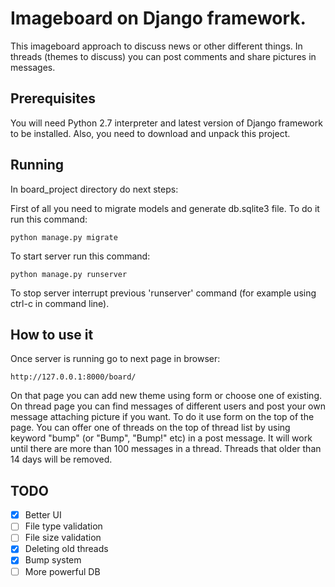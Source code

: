# Imageboard on Django framework.

This imageboard approach to discuss news or other different things. In threads (themes to discuss) you can post comments and share pictures in messages.

## Prerequisites

You will need Python 2.7 interpreter and latest version of Django framework to be installed. Also, you need to download and unpack this project.

## Running

In board_project directory do next steps:

First of all you need to migrate models and generate db.sqlite3 file. To do it run this command:

	python manage.py migrate

To start server run this command:

	python manage.py runserver

To stop server interrupt previous 'runserver' command (for example using ctrl-c in command line).

## How to use it

Once server is running go to next page in browser:

	http://127.0.0.1:8000/board/

On that page you can add new theme using form or choose one of existing.
On thread page you can find messages of different users and post your own message attaching picture if you want. To do it use form on the top of the page.
You can offer one of threads on the top of thread list by using keyword "bump" (or "Bump", "Bump!" etc) in a post message. It will work until there are more than 100 messages in a thread. Threads that older than 14 days will be removed.

## TODO

- [X] Better UI
- [ ] File type validation
- [ ] File size validation
- [X] Deleting old threads
- [X] Bump system
- [ ] More powerful DB
